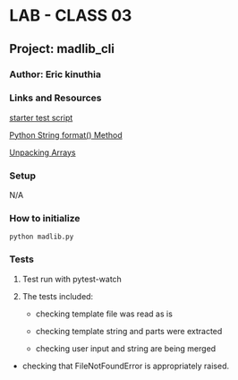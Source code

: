 # LAB - CLASS 03

## Project: madlib_cli

### Author: Eric kinuthia

### Links and Resources

[starter test script](https://codefellows.github.io/code-401-python-guide/curriculum/class-03/lab/starter_tests/test_madlib.py)

[Python String format() Method](https://www.w3schools.com/python/ref_string_format.asp)

[Unpacking Arrays](https://realpython.com/python-kwargs-and-args/#unpacking-with-the-asterisk-operators)

### Setup

N/A

### How to initialize

```python madlib.py```

### Tests

1. Test run with pytest-watch

2. The tests included:

   * checking template file was read as is
   
   * checking template string and parts were extracted 
   
   * checking user input and string are being merged
   
  * checking that FileNotFoundError is appropriately raised.
 



